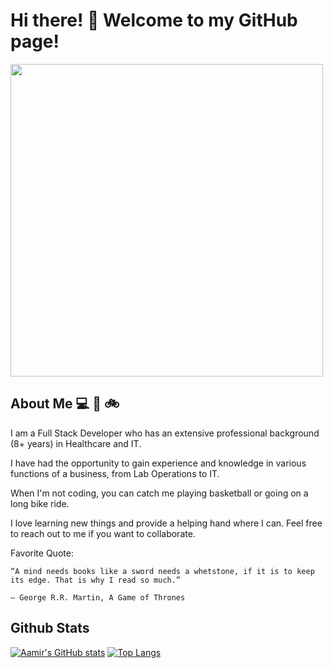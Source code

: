 


# Hi there! :wave: Welcome to my GitHub page!

<img src="https://via.placeholder.com/150" width='500px'>




## About Me :computer: :basketball: :bike: 


I am a Full Stack Developer who has an extensive professional background (8+ years) in Healthcare and IT. 

I have had the opportunity to gain experience and knowledge in various functions of a business, from Lab Operations to IT. 

When I'm not coding, you can catch me playing basketball or going on a long bike ride.

I love learning new things and provide a helping hand where I can. Feel free to reach out to me if you want to collaborate.

Favorite Quote:
`````
“A mind needs books like a sword needs a whetstone, if it is to keep its edge. That is why I read so much.”

― George R.R. Martin, A Game of Thrones
`````


## Github Stats

[![Aamir's GitHub stats](https://github-readme-stats.vercel.app/api?username=aamir-malik22188)](https://github.com/aamir-malik22188/github-readme-stats)
[![Top Langs](https://github-readme-stats.vercel.app/api/top-langs/?username=aamir-malik22188)](https://github.com/aamir-malik22188/github-readme-stats)


<!---
aamir-malik22188/aamir-malik22188 is a ✨ special ✨ repository because its `README.md` (this file) appears on your GitHub profile.
You can click the Preview link to take a look at your changes.
--->
